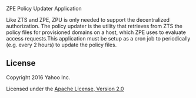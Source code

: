 ZPE Policy Updater Application

Like ZTS and ZPE, ZPU is only needed to support the decentralized authorization. The policy updater is the utility that retrieves from ZTS the policy files for provisioned domains on a host, which ZPE uses to evaluate access requests.This application must be setup as a cron job to periodically (e.g. every 2 hours) to update the policy files.

## License

Copyright 2016 Yahoo Inc.

Licensed under the [Apache License, Version 2.0](http://www.apache.org/licenses/LICENSE-2.0)
